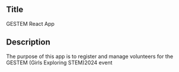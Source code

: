 ## Title
GESTEM React App

## Description
The purpose of this app is to register and manage volunteers for the GESTEM (Girls Exploring STEM)2024 event

